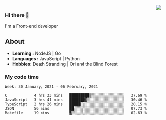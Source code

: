 <img align='right' src="https://github-readme-stats.vercel.app/api?username=strugglebak&show_icons=true">

### Hi there 👋

I'm a Front-end developer

## About

-  **Learning :** NodeJS | Go
-  **Languages :** JavaScript | Python
-  **Hobbies:** Death Stranding | Ori and the Blind Forest

### My code time

<!--START_SECTION:waka-->
```text
Week: 30 January, 2021 - 06 February, 2021

C            4 hrs 33 mins   █████████▒░░░░░░░░░░░░░░░   37.69 % 
JavaScript   3 hrs 41 mins   ███████▓░░░░░░░░░░░░░░░░░   30.46 % 
TypeScript   2 hrs 26 mins   █████░░░░░░░░░░░░░░░░░░░░   20.15 % 
JSON         56 mins         ██░░░░░░░░░░░░░░░░░░░░░░░   07.73 % 
Makefile     19 mins         ▓░░░░░░░░░░░░░░░░░░░░░░░░   02.63 % 
```
<!--END_SECTION:waka-->
